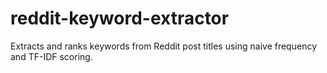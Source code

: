 # reddit-keyword-extractor
Extracts and ranks keywords from Reddit post titles using naive frequency and TF-IDF scoring.
